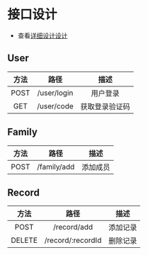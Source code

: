 # 接口设计
* 查看[详细设计设计](https://easy2.w.eolinker.com/share/index?shareCode=nJMZ5t)
## User
| 方法  |    路径     |      描述      |
| :---: | :---------: | :------------: |
| POST  | /user/login |    用户登录    |
|  GET  | /user/code  | 获取登录验证码 |

## Family
| 方法  |    路径     |   描述   |
| :---: | :---------: | :------: |
| POST  | /family/add | 添加成员 |

## Record
|  方法  |       路径        |   描述   |
| :----: | :---------------: | :------: |
|  POST  |    /record/add    | 添加记录 |
| DELETE | /record/:recordId | 删除记录 |